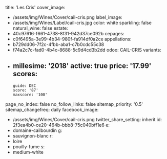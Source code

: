 title: 'Les Cris'
cover_image:
  - /assets/img/Wines/Cover/cail-cris.png
label_image:
  - /assets/img/Wines/Label/cail-cris.jpg
color: white
sparkling: false
natural_wine: false
estate:
  - 40c97616-f661-4738-8f31-942d37ce092b
cepages:
  - c0f6495a-3e99-4b34-980f-fa914df0a2ce
appellations:
  - b729dd06-7f2c-4fbb-aba1-c7b0cdc55c38
  - f74a2c7c-fad0-4b4c-8688-5c9d4cd3b2dd
odoo: CAIL-CRIS
variants:
  -
    millesime: '2018'
    active: true
    price: '17.99'
    scores:
      -
        guide: DEC
        score: '87'
        maxscore: '100'
page_no_index: false
no_follow_links: false
sitemap_priority: '0.5'
sitemap_changefreq: daily
facebook_image:
  - /assets/img/Wines/Cover/cail-cris.png
twitter_share_setting: inherit
id: 2f3ea4b0-ce20-464b-bbb8-75c040bff1e6
e:
  - domaine-cailbourdin
g:
  - sauvignon-blanc
r:
  - loire
  - pouilly-fume
s:
  - medium-white
